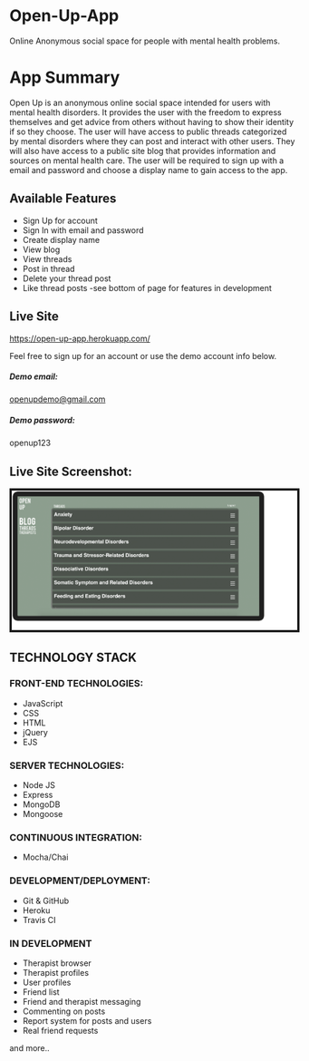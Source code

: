 
# Open-Up-App

Online Anonymous social space for people with mental health problems.

# App Summary
   Open Up is an anonymous online social space intended for users with mental health disorders. It provides the user with
the freedom to express themselves and get advice from others without having to show their identity if so they choose. The user will have access to public threads categorized by mental disorders where they can post and interact with other users. They will also have access to a public site blog that provides information and sources on mental health care. The user will be required to sign up with a email and password and choose a display name to gain access to the app. 

## Available Features
  * Sign Up for account
  * Sign In with email and password
  * Create display name
  * View blog
  * View threads
  * Post in thread
  * Delete your thread post
  * Like thread posts
 -see bottom of page for features in development

## Live Site
https://open-up-app.herokuapp.com/

Feel free to sign up for an account or use the demo account info below.

##### Demo email: 
openupdemo@gmail.com

##### Demo password: 
openup123


## Live Site Screenshot:
<img src="screenshots/live-app-screenshot.png" alt="Open Up App Threads Page" border="4">

## TECHNOLOGY STACK

### FRONT-END TECHNOLOGIES:
* JavaScript
* CSS
* HTML
* jQuery
* EJS

### SERVER TECHNOLOGIES:
* Node JS
* Express
* MongoDB
* Mongoose


### CONTINUOUS INTEGRATION:
* Mocha/Chai

### DEVELOPMENT/DEPLOYMENT:
* Git & GitHub
* Heroku
* Travis CI


### IN DEVELOPMENT
* Therapist browser
* Therapist profiles
* User profiles
* Friend list
* Friend and therapist messaging
* Commenting on posts
* Report system for posts and users
* Real friend requests

 and more..
